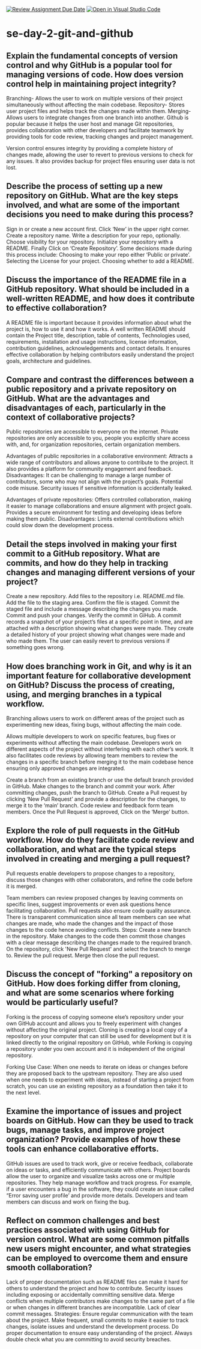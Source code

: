 [![Review Assignment Due Date](https://classroom.github.com/assets/deadline-readme-button-22041afd0340ce965d47ae6ef1cefeee28c7c493a6346c4f15d667ab976d596c.svg)](https://classroom.github.com/a/8wgCKhpZ)
[![Open in Visual Studio Code](https://classroom.github.com/assets/open-in-vscode-2e0aaae1b6195c2367325f4f02e2d04e9abb55f0b24a779b69b11b9e10269abc.svg)](https://classroom.github.com/online_ide?assignment_repo_id=15584046&assignment_repo_type=AssignmentRepo)
# se-day-2-git-and-github
## Explain the fundamental concepts of version control and why GitHub is a popular tool for managing versions of code. How does version control help in maintaining project integrity?
  Branching- Allows the user to work on multiple versions of their project simultaneously without affecting the main codebase.
  Repository- Stores user project files and helps track the changes made within them.
  Merging- Allows users to integrate changes from one branch into another.
Github is popular because it helps the user host and manage Git repositories, provides collaboration with other developers and facilitate teamwork by providing tools for code review, tracking changes and project management.

Version control ensures integrity by providing a complete history of changes made, allowing the user to revert to previous versions to check for any issues. It also provides backup for project files ensuring user data is not lost.

## Describe the process of setting up a new repository on GitHub. What are the key steps involved, and what are some of the important decisions you need to make during this process?
  Sign in or create a new account first.
  Click ‘New’ in the upper right corner. Create a repository name. Write a description for your repo, optionally. Choose visibility for your repository. Initialize your 
  repository with a README. Finally Click on ‘Create Repository’.
Some decisions made during this process include:
  Choosing to make your repo either ‘Public or private’.
  Selecting the License for your project.
  Choosing whether to add a README.

## Discuss the importance of the README file in a GitHub repository. What should be included in a well-written README, and how does it contribute to effective collaboration?
   A README file is important because it provides information about what the project is, how to use it and how it works.
   A well written README should contain the Project title, description, table of contents, Technologies used, requirements, installation and usage instructions, license 
   information, contribution guidelines, acknowledgements and contact details.
   It ensures effective collaboration by helping contributors easily understand the project goals, architecture and guidelines.

## Compare and contrast the differences between a public repository and a private repository on GitHub. What are the advantages and disadvantages of each, particularly in the context of collaborative projects?
  Public repositories are accessible to everyone on the internet.
  Private repositories are only accessible to you, people you explicitly share access with, and, for organization repositories, certain organization members.

Advantages of public repositories in a collaborative environment:
  Attracts a wide range of contributors and allows anyone to contribute to the project. It also provides a platform for community engagement and feedback.
Disadvantages: It can be challenging to manage a large number of contributors, some who may not align with the project’s goals. Potential code misuse. Security issues if 
 sensitive information is accidentally leaked.

Advantages of private repositories:
 Offers controlled collaboration, making it easier to manage collaborations and ensure alignment with project goals. Provides a secure environment for testing and developing 
 ideas before making them public.
Disadvantages: Limits external contributions which could slow down the development process.

## Detail the steps involved in making your first commit to a GitHub repository. What are commits, and how do they help in tracking changes and managing different versions of your project?
  Create a new repository.
  Add files to the repository i.e. README.md file.
  Add the file to the staging area. Confirm the file is staged. Commit the staged file and include a message describing the changes you made. Commit and push your changes. 
  Verify the commit in GiHub.
A commit records a snapshot of your project’s files at a specific point in time, and are attached with a description showing what changes were made.
They create a detailed history of your project showing what changes were made and who made them. The user can easily revert to previous versions if something goes wrong.

## How does branching work in Git, and why is it an important feature for collaborative development on GitHub? Discuss the process of creating, using, and merging branches in a typical workflow.
 Branching allows users to work on different areas of the project such as experimenting new ideas, fixing bugs, without affecting the main code.
 
Allows multiple developers to work on specific features, bug fixes or experiments without affecting the main codebase. Developers work on different aspects of the project without interfering with each other’s work. It also facilitates code reviews by allowing team members to review the changes in a specific branch before merging it to the main codebase hence ensuring only approved changes are integrated.

Create a branch from an existing branch or use the default branch provided in GitHub. Make changes to the branch and commit your work. After committing changes, push the branch to GitHub. Create a Pull request by clicking ‘New Pull Request’ and provide a description for the changes, to merge it to the ‘main’ branch. Code review and feedback form team members. Once the Pull Request is approved, Click on the ‘Merge’ button.


## Explore the role of pull requests in the GitHub workflow. How do they facilitate code review and collaboration, and what are the typical steps involved in creating and merging a pull request?
  Pull requests enable developers to propose changes to a repository, discuss those changes with other collaborators, and refine the code before it is merged.

  Team members can review proposed changes by leaving comments on specific lines, suggest improvements or even ask questions hence facilitating collaboration. Pull requests 
  also ensure code quality assurance.
  There is transparent communication since all team members can see what changes are made, who made the changes and the impact of those changes to the code hence avoiding 
  conflicts. 
Steps:
  Create a new branch in the repository.
  Make changes to the code then commit those changes with a clear message describing the changes made to the required branch.
  On the repository, click 'New Pull Request' and select the branch to merge to.
  Review the pull request. 
  Merge then close the pull request.
  

## Discuss the concept of "forking" a repository on GitHub. How does forking differ from cloning, and what are some scenarios where forking would be particularly useful?
  Forking is the process of copying someone else’s repository under your own GitHub account and allows you to freely experiment with changes without affecting the original 
  project.
 Cloning is creating a local copy of a repository on your computer that can still be used for development but it is linked directly to the original repository on GitHub, 
 while Forking is copying a repository under you own account and it is independent of the original repository.
 
Forking Use Case: When one needs to iterate on ideas or changes before they are proposed back to the upstream repository. They are also used when one needs to experiment with ideas, instead of starting a project from scratch, you can use an existing repository as a foundation then take it to the next level.

## Examine the importance of issues and project boards on GitHub. How can they be used to track bugs, manage tasks, and improve project organization? Provide examples of how these tools can enhance collaborative efforts.
  GitHub issues are used to track work, give or receive feedback, collaborate on ideas or tasks, and efficiently communicate with others.
  Project boards allow the user to organize and visualize tasks across one or multiple repositories. They help manage workflow and track progress.
 For example, if a user encounters a bug in the software, they could create an issue called “Error saving user profile’ and provide more details. Developers and team members 
 can discuss and work on fixing the bug.


## Reflect on common challenges and best practices associated with using GitHub for version control. What are some common pitfalls new users might encounter, and what strategies can be employed to overcome them and ensure smooth collaboration?
  Lack of proper documentation such as README files can make it hard for others to understand the project and how to contribute.
  Security issues including exposing or accidentally committing sensitive data.
  Merge conflicts when multiple contributors make changes to the same part of a file or when changes in different branches are incompatible.
  Lack of clear commit messages.
Strategies:
  Ensure regular communication with the team about the project.
  Make frequent, small commits to make it easier to track changes, isolate issues and understand the development process.
  Do proper documentation to ensure easy understanding of the project.
  Always double check what you are committing to avoid security breaches.

